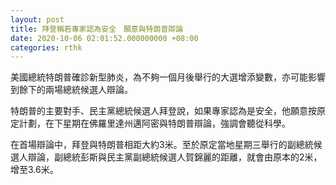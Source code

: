 ```yaml
---
layout: post
title: 拜登稱若專家認為安全　願意與特朗普辯論
date: 2020-10-06 02:01:52.000000000 +08:00
categories: rthk
---
```


美國總統特朗普確診新型肺炎，為不夠一個月後舉行的大選增添變數，亦可能影響到餘下的兩場總統候選人辯論。

特朗普的主要對手、民主黨總統候選人拜登說，如果專家認為是安全，他願意按原定計劃，在下星期在佛羅里達州邁阿密與特朗普辯論，強調會聽從科學。

在首場辯論中，拜登與特朗普相距大約3米。至於原定當地星期三舉行的副總統候選人辯論，副總統彭斯與民主黨副總統候選人賀錦麗的距離，就會由原本的2米，增至3.6米。
